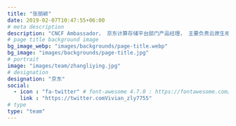 ```yaml
---
title: "张丽颖"
date: 2019-02-07T10:47:55+06:00
# meta description
description: "CNCF Ambassador， 京东计算存储平台部门产品经理， 主要负责云原生相关项目的产品设计，推广以及开源。京东开源项目分布式文件系统与对象存储ChubaoFS 的contributor。"
# page title background image
bg_image_webp: "images/backgrounds/page-title.webp"
bg_image: "images/backgrounds/page-title.jpg"
# portrait
image: "images/team/zhangliying.jpg"
# designation
designation: "京东"
social:
  - icon : "fa-twitter" # font-awesome 4.7.0 : https://fontawesome.com/v4.7.0/icons/
    link : "https://twitter.comVivian_zly7755"
# type
type: "team"
---
```


